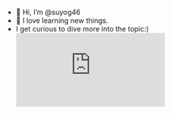 - 👋 Hi, I’m @suyog46
- 👀 I love learning new things.
- I get curious to dive more into the topic:)
  ![GitHub watchers](https://img.shields.io/github/watchers/:suyog46/:README.md)

<!---
suyog46/suyog46 is a ✨ special ✨ repository because its `README.md` (this file) appears on your GitHub profile.
You can click the Preview link to take a look at your changes.
--->

